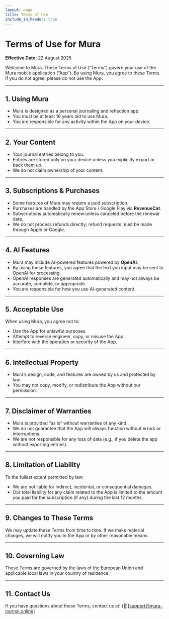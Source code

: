```yaml
---
layout: page
title: Terms of Use
include_in_header: true
---
```


# Terms of Use for Mura

**Effective Date:** 22 August 2025

Welcome to Mura. These Terms of Use (“Terms”) govern your use of the Mura mobile application (“App”). By using Mura, you agree to these Terms. If you do not agree, please do not use the App.

---

## 1. Using Mura

- Mura is designed as a personal journaling and reflection app.  
- You must be at least 16 years old to use Mura.  
- You are responsible for any activity within the App on your device.

---

## 2. Your Content

- Your journal entries belong to you.  
- Entries are stored only on your device unless you explicitly export or back them up.  
- We do not claim ownership of your content.

---

## 3. Subscriptions & Purchases

- Some features of Mura may require a paid subscription.  
- Purchases are handled by the App Store / Google Play via **RevenueCat**.  
- Subscriptions automatically renew unless canceled before the renewal date.  
- We do not process refunds directly; refund requests must be made through Apple or Google.

---

## 4. AI Features

- Mura may include AI-powered features powered by **OpenAI**.  
- By using these features, you agree that the text you input may be sent to OpenAI for processing.  
- OpenAI responses are generated automatically and may not always be accurate, complete, or appropriate.  
- You are responsible for how you use AI-generated content.

---

## 5. Acceptable Use

When using Mura, you agree not to:  
- Use the App for unlawful purposes.  
- Attempt to reverse engineer, copy, or misuse the App.  
- Interfere with the operation or security of the App.

---

## 6. Intellectual Property

- Mura’s design, code, and features are owned by us and protected by law.  
- You may not copy, modify, or redistribute the App without our permission.

---

## 7. Disclaimer of Warranties

- Mura is provided “as is” without warranties of any kind.  
- We do not guarantee that the App will always function without errors or interruptions.  
- We are not responsible for any loss of data (e.g., if you delete the app without exporting entries).

---

## 8. Limitation of Liability

To the fullest extent permitted by law:  
- We are not liable for indirect, incidental, or consequential damages.  
- Our total liability for any claim related to the App is limited to the amount you paid for the subscription (if any) during the last 12 months.

---

## 9. Changes to These Terms

We may update these Terms from time to time. If we make material changes, we will notify you in the App or by other reasonable means.

---

## 10. Governing Law

These Terms are governed by the laws of the European Union and applicable local laws in your country of residence.

---

## 11. Contact Us

If you have questions about these Terms, contact us at:  (📧)[support@mura-journal.online]
